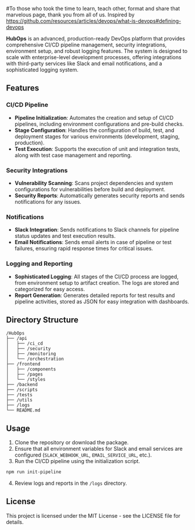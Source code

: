 

#To those who took the time to learn, teach other, format and share that marvelous page, thank you from all of us. 
Inspired by https://github.com/resources/articles/devops/what-is-devops#defining-devops

**HubOps** is an advanced, production-ready DevOps platform that provides comprehensive CI/CD pipeline management, security integrations, environment setup, and robust logging features. The system is designed to scale with enterprise-level development processes, offering integrations with third-party services like Slack and email notifications, and a sophisticated logging system.

## Features

### CI/CD Pipeline
- **Pipeline Initialization**: Automates the creation and setup of CI/CD pipelines, including environment configurations and pre-build checks.
- **Stage Configuration**: Handles the configuration of build, test, and deployment stages for various environments (development, staging, production).
- **Test Execution**: Supports the execution of unit and integration tests, along with test case management and reporting.

### Security Integrations
- **Vulnerability Scanning**: Scans project dependencies and system configurations for vulnerabilities before build and deployment.
- **Security Reports**: Automatically generates security reports and sends notifications for any issues.

### Notifications
- **Slack Integration**: Sends notifications to Slack channels for pipeline status updates and test execution results.
- **Email Notifications**: Sends email alerts in case of pipeline or test failures, ensuring rapid response times for critical issues.

### Logging and Reporting
- **Sophisticated Logging**: All stages of the CI/CD process are logged, from environment setup to artifact creation. The logs are stored and categorized for easy access.
- **Report Generation**: Generates detailed reports for test results and pipeline activities, stored as JSON for easy integration with dashboards.

## Directory Structure

```
/HubOps
├── /api
│   ├── /ci_cd
│   ├── /security
│   ├── /monitoring
│   └── /orchestration
├── /frontend
│   ├── /components
│   ├── /pages
│   └── /styles
├── /backend
├── /scripts
├── /tests
├── /utils
├── /logs
└── README.md
```

## Usage

1. Clone the repository or download the package.
2. Ensure that all environment variables for Slack and email services are configured (`SLACK_WEBHOOK_URL`, `EMAIL_SERVICE_URL`, etc.).
3. Run the CI/CD pipeline using the initialization script.

```bash
npm run init-pipeline
```

4. Review logs and reports in the `/logs` directory.

## License
This project is licensed under the MIT License - see the LICENSE file for details.
